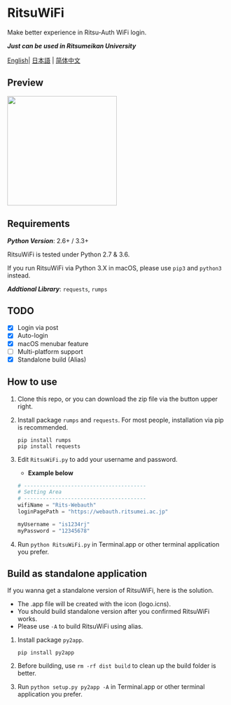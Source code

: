 # RitsuWiFi
Make better experience in Ritsu-Auth WiFi login.

***Just can be used in Ritsumeikan University***

[English](https://github.com/fang2hou/RitsuWifi)| [日本語](https://github.com/fang2hou/RitsuWifi/blob/master/Readme.ja-JP.md) | [简体中文](https://github.com/fang2hou/RitsuWifi/blob/master/Readme.zh-CN.md)

## Preview
<img src="https://cdn.rawgit.com/fang2hou/RitsuWiFi/master/ExampleImages/Main.png" width="250px"/>

## Requirements
___Python Version___: 2.6+ / 3.3+

RitsuWiFi is tested under Python 2.7 & 3.6.

If you run RitsuWiFi via Python 3.X in macOS, please use ```pip3``` and ```python3``` instead.

___Addtional Library___: ```requests```, ```rumps```
## TODO
- [x] Login via post
- [x] Auto-login
- [x] macOS menubar feature
- [ ] Multi-platform support
- [x] Standalone build (Alias)

## How to use
1. Clone this repo, or you can download the zip file via the button upper right.
2. Install package ```rumps``` and ```requests```. For most people, installation via pip is recommended.

    ```shell
    pip install rumps
    pip install requests
    ```

3. Edit ```RitsuWiFi.py``` to add your username and password.
    - __Example below__
    
    ```python
    # ---------------------------------------
    # Setting Area
    # ---------------------------------------
    wifiName = "Rits-Webauth"
    loginPagePath = "https://webauth.ritsumei.ac.jp"

    myUsername = "is1234rj"
    myPassword = "12345678"
    ```
4. Run ```python RitsuWiFi.py``` in Terminal.app or other terminal application you prefer.

## Build as standalone application
If you wanna get a standalone version of RitsuWiFi, here is the solution.

- The .app file will be created with the icon (logo.icns).
- You should build standalone version after you confirmed RitsuWiFi works.
- Please use ```-A``` to build RitsuWiFi using alias.

1. Install package ```py2app```.

    ```shell
    pip install py2app
    ```
2. Before building, use ```rm -rf dist build``` to clean up the build folder is better.
3. Run ```python setup.py py2app -A``` in Terminal.app or other terminal application you prefer.
